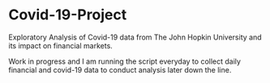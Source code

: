 # Covid-19-Project
Exploratory Analysis of Covid-19 data from The John Hopkin University and its impact on financial markets.

Work in progress and I am running the script everyday to collect daily financial and covid-19 data to conduct analysis later
down the line. 
